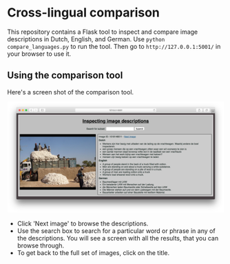 # Cross-lingual comparison

This repository contains a Flask tool to inspect and compare image descriptions
in Dutch, English, and German. Use `python compare_languages.py` to run the tool.
Then go to `http://127.0.0.1:5001/` in your browser to use it.

## Using the comparison tool

Here's a screen shot of the comparison tool.

![Screenshot](screenshot.png)

* Click 'Next image' to browse the descriptions.
* Use the search box to search for a particular word or phrase in any of the
descriptions. You will see a screen with all the results, that you can browse
through.
* To get back to the full set of images, click on the title.
